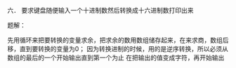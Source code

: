六． 要求键盘随便输入一个十进制数然后转换成十六进制数打印出来

题解：

先用循环来把要转换的变量求余，把求余的数用数组储存起来，在来求商，数组后移，直到要转换的变量为0；
因为转换进制的时候，用的是逆序转换，所以必须从数组的最后的一个开始输出直到第一个为止
在把输出的值变成字符，再开始输出
